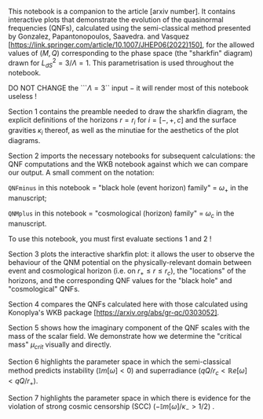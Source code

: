 This notebook is a companion to the article [arxiv number]. It contains interactive plots that demonstrate the evolution of the quasinormal frequencies (QNFs), calculated using the semi-classical method presented by Gonzalez, Papantonopoulos, Saavedra. and Vasquez [https://link.springer.com/article/10.1007/JHEP06(2022)150], for the allowed values of $(M,Q)$ corresponding to the phase space (the  "sharkfin" diagram)  drawn for $L^2_{dS} = 3 / \Lambda = 1.$ This parametrisation is used throughout the notebook. 

DO NOT CHANGE the ```$\Lambda=3$`` input $-$ it will render most of this notebook useless !

Section 1 contains the preamble needed to draw the sharkfin diagram, the explicit definitions of the horizons $r=r_i$ for $i=[-,+,c]$ and the surface gravities $\kappa_i$ thereof, as well as the minutiae for the aesthetics of the plot diagrams.

Section 2 imports the necessary notebooks for subsequent calculations: the QNF computations and the WKB notebook against which we can compare our output. A small comment on the notation:

``QNFminus`` in this notebook $=$ "black hole (event horizon) family" $=$ $\omega_+$ in the manuscript;

``QNMplus`` in this notebook $=$ "cosmological (horizon) family" $=$ $\omega_c$ in the manuscript.

 To use this notebook, you must first evaluate sections 1 and 2 !

Section 3 plots the interactive sharkfin plot: it allows the user to observe the behaviour of the QNM potential on the physically-relevant domain between event and cosmological horizon (i.e. on $r_+ \leq r \leq r_c$), the "locations" of the horizons, and the corresponding QNF values for the "black hole" and "cosmological" QNFs. 

Section 4 compares the QNFs calculated here with those calculated using Konoplya's WKB package [https://arxiv.org/abs/gr-qc/0303052].

Section 5 shows how the imaginary component of the QNF scales with the mass of the scalar field. We demonstrate how we determine the "critical mass" $\mu_{crit}$ visually and directly.

Section 6 highlights the parameter space in which the semi-classical method predicts instability ($\mathbb{I}m [ \omega ] < 0$) and superradiance  ($qQ/r_c < \mathbb{R} e [ \omega ] < qQ/ r_+$).

Section 7 highlights the parameter space in which there is evidence for the violation of strong cosmic censorship (SCC) ($-\mathbb{I}m [ \omega ]/\kappa_- > 1/2$) .
